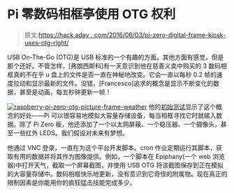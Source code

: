 # Pi 零数码相框亭使用 OTG 权利

> 原文:[https://hack aday . com/2016/06/03/pi-zero-digital-frame-kiosk-uses-otg-right/](https://hackaday.com/2016/06/03/pi-zero-digital-frame-kiosk-uses-otg-right/)

USB On-The-Go (OTG)是 USB 标准的一个有趣的方面。其他方面有感觉，但是那个还好。不管怎样，[弗朗西斯科]有一天意识到他在慈善义卖中购买的 3 数码相框真的不在乎 u 盘上的文件是否一直在神秘地改变。它会一直以每秒 0.2 帧的速度拉动和显示最新的文件。没错，[Francesco]追求的概念是显示不断变化的数据，甚至是动画，每五秒钟更新一帧！

[![raspberry-pi-zero-otg-picture-frame-weather](../Images/dcc1583df68a83d7cdb9d16b2adc890a.png)](https://hackaday.com/wp-content/uploads/2016/06/raspberry-pi-zero-otg-picture-frame-weather.jpg) 他的[初始测试](http://garagetech.tips/pizero-on-digital-frame/)显示了这个概念的好处——Pi 可以很容易地模拟大容量存储设备，每当相框寻找它时就输入数据。除了 Pi Zero 板，他还添加了一个以太网屏蔽、一个稳压器、一个摄像头，甚至一些红外 LEDS。我们假设对未来有梦想。

他通过 VNC 登录，一直在为这个平台开发脚本。cron 作业定期运行其脚本，获取有用的数据并将其作为图像提供。例如，一个脚本在 Epiphany(一个 web 浏览器)中打开天气，截取一个屏幕截图，并使用 USB OTG 将该截图保存到正在模拟的大容量存储中。数码相框快乐地更新，没有意识到它奇怪的附属物。现在真正的限制因素是你能用你的疯狂猛击技能完成多少。